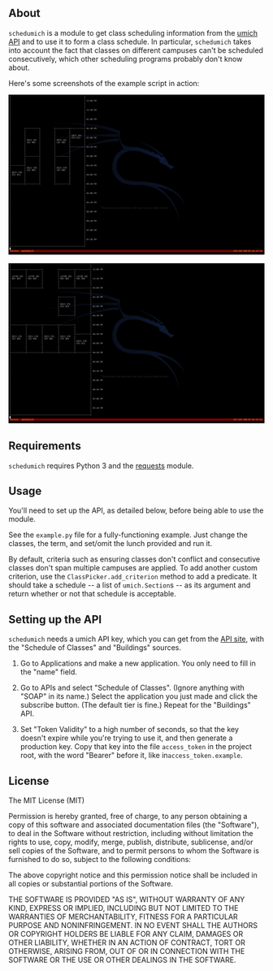 About
-----

`schedumich` is a module to get class scheduling information from the [umich
API][umich-api] and to use it to form a class schedule. In particular,
`schedumich` takes into account the fact that classes on different campuses
can't be scheduled consecutively, which other scheduling programs probably
don't know about.

  [umich-api]: http://developer.it.umich.edu/

Here's some screenshots of the example script in action:

![Screenshot 1](screenshots/screenshot-1.png?raw=true)

![Screenshot 2](screenshots/screenshot-2.png?raw=true)

Requirements
------------

`schedumich` requires Python 3 and the [requests][requests] module.

  [requests]: http://docs.python-requests.org/en/latest/


Usage
-----

You'll need to set up the API, as detailed below, before being able to use the
module.

See the `example.py` file for a fully-functioning example. Just change the
classes, the term, and set/omit the lunch provided and run it.

By default, criteria such as ensuring classes don't conflict and consecutive
classes don't span multiple campuses are applied. To add another custom
criterion, use the `ClassPicker.add_criterion` method to add a predicate. It
should take a schedule -- a list of `umich.Section`s -- as its argument and
return whether or not that schedule is acceptable.

Setting up the API
------------------

`schedumich` needs a umich API key, which you can get from the [API
site][umich-api], with the "Schedule of Classes" and "Buildings" sources.

 1. Go to Applications and make a new application. You only need to fill in the
    "name" field.

 2. Go to APIs and select "Schedule of Classes". (Ignore anything with "SOAP"
    in its name.) Select the application you just made and click the subscribe
button. (The default tier is fine.) Repeat for the "Buildings" API.

 3. Set "Token Validity" to a high number of seconds, so that the key doesn't
    expire while you're trying to use it, and then generate a production key.
Copy that key into the file `access_token` in the project root, with the word
"Bearer" before it, like in`access_token.example`.

License
-------

The MIT License (MIT)

Permission is hereby granted, free of charge, to any person obtaining a copy of
this software and associated documentation files (the "Software"), to deal in
the Software without restriction, including without limitation the rights to
use, copy, modify, merge, publish, distribute, sublicense, and/or sell copies
of the Software, and to permit persons to whom the Software is furnished to do
so, subject to the following conditions:

The above copyright notice and this permission notice shall be included in all
copies or substantial portions of the Software.

THE SOFTWARE IS PROVIDED "AS IS", WITHOUT WARRANTY OF ANY KIND, EXPRESS OR
IMPLIED, INCLUDING BUT NOT LIMITED TO THE WARRANTIES OF MERCHANTABILITY,
FITNESS FOR A PARTICULAR PURPOSE AND NONINFRINGEMENT. IN NO EVENT SHALL THE
AUTHORS OR COPYRIGHT HOLDERS BE LIABLE FOR ANY CLAIM, DAMAGES OR OTHER
LIABILITY, WHETHER IN AN ACTION OF CONTRACT, TORT OR OTHERWISE, ARISING FROM,
OUT OF OR IN CONNECTION WITH THE SOFTWARE OR THE USE OR OTHER DEALINGS IN THE
SOFTWARE.

